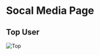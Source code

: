 <h1>Socal Media Page</h1>
<h2>Top User</h2>

![Top](https://github.com/user-attachments/assets/af360d13-bfb0-4f4c-bbac-2439ffbc4922)

